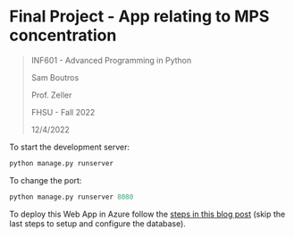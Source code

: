 # Final Project - App relating to MPS concentration
>INF601 - Advanced Programming in Python
> 
>Sam Boutros
> 
> Prof. Zeller
> 
>FHSU - Fall 2022
>
>12/4/2022
>
To start the development server:
```python
python manage.py runserver
```
To change the port:
```python 
python manage.py runserver 8080
```
To deploy this Web App in Azure follow the [steps in this blog post](https://superwidgets.wordpress.com/2022/12/04/deploy-django-web-app-that-uses-sqlite-to-azure/) (skip the last steps to setup and configure the database).








